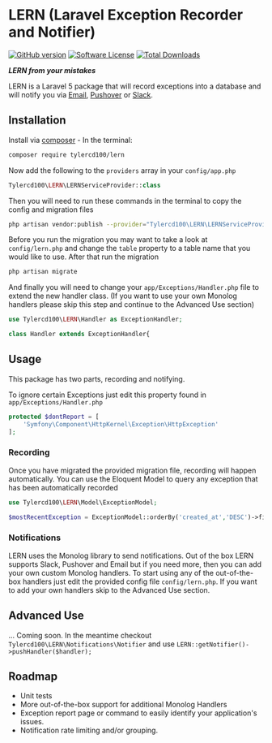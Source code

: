 # LERN (Laravel Exception Recorder and Notifier)
[![GitHub version](https://badge.fury.io/gh/tylercd100%2Flern.svg)](https://badge.fury.io/gh/tylercd100%2Flern)
[![Software License](https://img.shields.io/badge/license-MIT-brightgreen.svg?style=flat-square)](LICENSE.md)
[![Total Downloads](https://img.shields.io/packagist/dt/tylercd100/lern.svg?style=flat-square)](https://packagist.org/packages/tylercd100/lern)

**_LERN from your mistakes_**

LERN is a Laravel 5 package that will record exceptions into a database and will notify you via [Email](https://laravel.com/docs/master/mail), [Pushover](https://pushover.net/) or [Slack](https://slack.com/).


## Installation

Install via [composer](https://getcomposer.org/) - In the terminal:
```bash
composer require tylercd100/lern
```

Now add the following to the `providers` array in your `config/app.php`
```php
Tylercd100\LERN\LERNServiceProvider::class
```

Then you will need to run these commands in the terminal to copy the config and migration files
```bash
php artisan vendor:publish --provider="Tylercd100\LERN\LERNServiceProvider"
```

Before you run the migration you may want to take a look at `config/lern.php` and change the `table` property to a table name that you would like to use. After that run the migration 
```bash
php artisan migrate
```

And finally you will need to change your `app/Exceptions/Handler.php` file to extend the new handler class. (If you want to use your own Monolog handlers please skip this step and continue to the Advanced Use section)
```php
use Tylercd100\LERN\Handler as ExceptionHandler;

class Handler extends ExceptionHandler{
```

## Usage
This package has two parts, recording and notifying.

To ignore certain Exceptions just edit this property found in `app/Exceptions/Handler.php`
```php
protected $dontReport = [
	'Symfony\Component\HttpKernel\Exception\HttpException'
];
```

### Recording
Once you have migrated the provided migration file, recording will happen automatically. You can use the Eloquent Model to query any exception that has been automatically recorded
```php
use Tylercd100\LERN\Model\ExceptionModel;

$mostRecentException = ExceptionModel::orderBy('created_at','DESC')->first()
```

### Notifications
LERN uses the Monolog library to send notifications. Out of the box LERN supports Slack, Pushover and Email but if you need more, then you can add your own custom Monolog handlers. To start using any of the out-of-the-box handlers just edit the provided config file `config/lern.php`. If you want to add your own handlers skip to the Advanced Use section.

## Advanced Use
... Coming soon. In the meantime checkout `Tylercd100\LERN\Notifications\Notifier` and use `LERN::getNotifier()->pushHandler($handler);`

## Roadmap
- Unit tests
- More out-of-the-box support for additional Monolog Handlers
- Exception report page or command to easily identify your application's issues.
- Notification rate limiting and/or grouping. 
